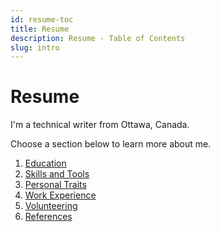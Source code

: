 ```yaml
---
id: resume-toc
title: Resume
description: Resume - Table of Contents
slug: intro
---
```


# Resume

I'm a technical writer from Ottawa, Canada.

Choose a section below to learn more about me.

1. [Education](./education)
1. [Skills and Tools](./skills-and-tools)
1. [Personal Traits](./personal-traits)
1. [Work Experience](./work-experience)
1. [Volunteering](./volunteering)
1. [References](./references)